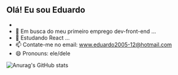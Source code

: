 ## Olá! Eu sou Eduardo
- 
- 👀 Em busca do meu primeiro emprego dev-front-end ...
- 🌱 Estudando React ...
- 📫 Contate-me no email: www.eduardo2005-12@hotmail.com
- 😄 Pronouns: ele/dele


![Anurag's GitHub stats](https://github-readme-stats.vercel.app/api?username=anuraghazra&show_icons=true&theme=highcontrast)

